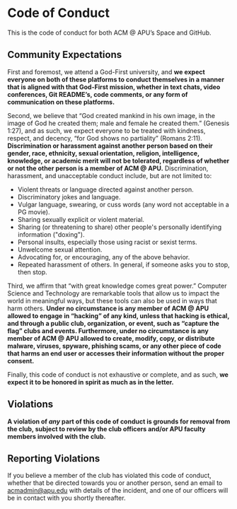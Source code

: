 # Code of Conduct

This is the code of conduct for both ACM @ APU’s Space and GitHub.

## **Community Expectations**
First and foremost, we attend a God-First university, and **we expect everyone on both of these platforms to conduct themselves in a manner that is aligned with that God-First mission, whether in text chats, video conferences, Git README’s, code comments, or any form of communication on these platforms.**

Second, we believe that “God created mankind in his own image, in the image of God he created them; male and female he created them.” (Genesis 1:27), and as such, we expect everyone to be treated with kindness, respect, and decency, “for God shows no partiality” (Romans 2:11).  **Discrimination or harassment against another person based on their gender, race, ethnicity, sexual orientation, religion, intelligence, knowledge, or academic merit will not be tolerated, regardless of whether or not the other person is a member of ACM @ APU.**  Discrimination, harassment, and unacceptable conduct include, but are not limited to:
- Violent threats or language directed against another person.
- Discriminatory jokes and language.
- Vulgar language, swearing, or cuss words (any word not acceptable in a PG movie).
- Sharing sexually explicit or violent material.
- Sharing (or threatening to share) other people's personally identifying information ("doxing").
- Personal insults, especially those using racist or sexist terms.
- Unwelcome sexual attention.
- Advocating for, or encouraging, any of the above behavior.
- Repeated harassment of others. In general, if someone asks you to stop, then stop.

Third, we affirm that “with great knowledge comes great power.”  Computer Science and Technology are remarkable tools that allow us to impact the world in meaningful ways, but these tools can also be used in ways that harm others.  **Under no circumstance is any member of ACM @ APU allowed to engage in “hacking” of any kind, unless that hacking is ethical, and through a public club, organization, or event, such as “capture the flag” clubs and events.  Furthermore, under no circumstance is any member of ACM @ APU allowed to create, modify, copy, or distribute malware, viruses, spyware, phishing scams, or any other piece of code that harms an end user or accesses their information without the proper consent.**

Finally, this code of conduct is not exhaustive or complete, and as such, **we expect it to be honored in spirit as much as in the letter.**

## **Violations**
**A violation of *any* part of this code of conduct is grounds for removal from the club, subject to review by the club officers and/or APU faculty members involved with the club.**

## **Reporting Violations**
If you believe a member of the club has violated this code of conduct, whether that be directed towards you or another person, send an email to acmadmin@apu.edu with details of the incident, and one of our officers will be in contact with you shortly thereafter.
